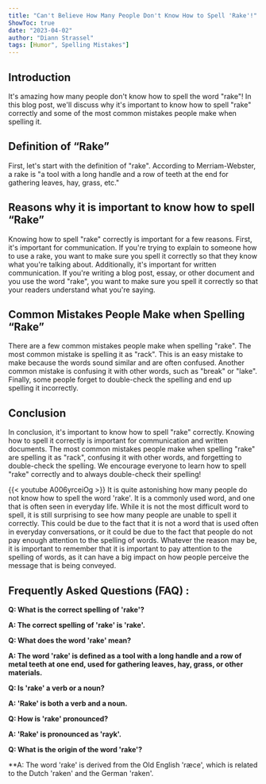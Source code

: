 ```yaml
---
title: "Can't Believe How Many People Don't Know How to Spell 'Rake'!"
ShowToc: true 
date: "2023-04-02"
author: "Diann Strassel" 
tags: [Humor", Spelling Mistakes"]
---
```

## Introduction

It's amazing how many people don't know how to spell the word "rake"! In this blog post, we'll discuss why it's important to know how to spell "rake" correctly and some of the most common mistakes people make when spelling it.

## Definition of “Rake”

First, let's start with the definition of "rake". According to Merriam-Webster, a rake is "a tool with a long handle and a row of teeth at the end for gathering leaves, hay, grass, etc." 

## Reasons why it is important to know how to spell “Rake”

Knowing how to spell "rake" correctly is important for a few reasons. First, it's important for communication. If you're trying to explain to someone how to use a rake, you want to make sure you spell it correctly so that they know what you're talking about. Additionally, it's important for written communication. If you're writing a blog post, essay, or other document and you use the word "rake", you want to make sure you spell it correctly so that your readers understand what you're saying.

## Common Mistakes People Make when Spelling “Rake”

There are a few common mistakes people make when spelling "rake". The most common mistake is spelling it as "rack". This is an easy mistake to make because the words sound similar and are often confused. Another common mistake is confusing it with other words, such as "break" or "lake". Finally, some people forget to double-check the spelling and end up spelling it incorrectly.

## Conclusion

In conclusion, it's important to know how to spell "rake" correctly. Knowing how to spell it correctly is important for communication and written documents. The most common mistakes people make when spelling "rake" are spelling it as "rack", confusing it with other words, and forgetting to double-check the spelling. We encourage everyone to learn how to spell "rake" correctly and to always double-check their spelling!

{{< youtube A006yrceiOg >}} 
It is quite astonishing how many people do not know how to spell the word 'rake'. It is a commonly used word, and one that is often seen in everyday life. While it is not the most difficult word to spell, it is still surprising to see how many people are unable to spell it correctly. This could be due to the fact that it is not a word that is used often in everyday conversations, or it could be due to the fact that people do not pay enough attention to the spelling of words. Whatever the reason may be, it is important to remember that it is important to pay attention to the spelling of words, as it can have a big impact on how people perceive the message that is being conveyed.

## Frequently Asked Questions (FAQ) :
**Q: What is the correct spelling of 'rake'?**

**A: The correct spelling of 'rake' is 'rake'.**

**Q: What does the word 'rake' mean?**

**A: The word 'rake' is defined as a tool with a long handle and a row of metal teeth at one end, used for gathering leaves, hay, grass, or other materials.**

**Q: Is 'rake' a verb or a noun?**

**A: 'Rake' is both a verb and a noun.**

**Q: How is 'rake' pronounced?**

**A: 'Rake' is pronounced as 'rayk'.**

**Q: What is the origin of the word 'rake'?**

**A: The word 'rake' is derived from the Old English 'ræce', which is related to the Dutch 'raken' and the German 'raken'.





